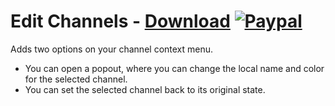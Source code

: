 # Edit Channels - [Download](https://betterdiscord.net/ghdl?url=https://raw.githubusercontent.com/mwittrien/BetterDiscordAddons/master/Plugins/EditChannels/EditChannels.plugin.js) [![Paypal][paypal-badge]][paypal-link] 

[paypal-badge]: https://img.shields.io/badge/Paypal-Donate!-%2300457C.svg?logo=paypal&style=flat
[paypal-link]: https://paypal.me/MircoWittrien

Adds two options on your channel context menu.

- You can open a popout, where you can change the local name and color for the selected channel.
- You can set the selected channel back to its original state.
